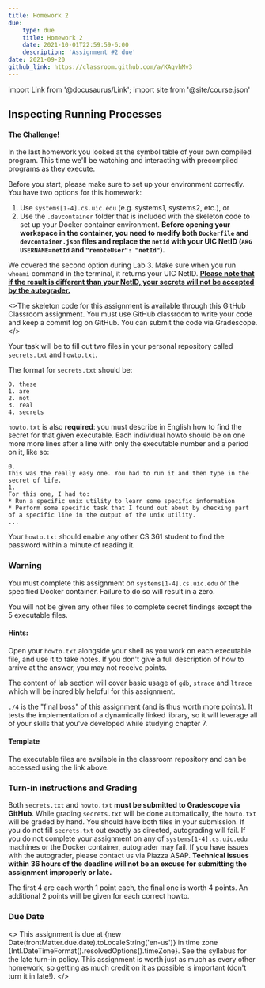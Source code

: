 ```yaml
---
title: Homework 2
due: 
    type: due
    title: Homework 2
    date: 2021-10-01T22:59:59-6:00
    description: 'Assignment #2 due'
date: 2021-09-20
github_link: https://classroom.github.com/a/KAqvhMv3 
---
```

import Link from '@docusaurus/Link';
import site from '@site/course.json'

## Inspecting Running Processes



####  The Challenge!

In the last homework you looked at the symbol table of your own compiled program. This time we'll be watching and interacting with precompiled programs as they execute.

Before you start, please make sure to set up your environment correctly. You have two options for this homework:

1. Use `systems[1-4].cs.uic.edu` (e.g. systems1, systems2, etc.), or
2. Use the `.devcontainer` folder that is included with the skeleton code to set up your Docker container environment. **Before opening your workspace in the container, you need to modify both `Dockerfile` and `devcontainer.json` files and replace the `netid` with your UIC NetID (`ARG USERNAME=netId` and `"remoteUser": "netId"`).** 

We covered the second option during <Link to="/labs/lab03">Lab 3</Link>. Make sure when you run `whoami` command in the terminal, it returns your UIC NetID. <u>**Please note that if the result is different than your NetID, your secrets will not be accepted by the autograder.**</u>

<>The skeleton code for this assignment is available through <Link to={frontMatter.github_link}>this GitHub Classroom assignment</Link>. You must use GitHub classroom to
write your code and keep a commit log on GitHub. You can submit the code via
Gradescope.</>

Your task will be to fill out two files in your personal repository called `secrets.txt` and `howto.txt`. 

The format for `secrets.txt` should be:

```
0. these  
1. are  
2. not  
3. real  
4. secrets  
```

`howto.txt` is also **required**: you must describe in English how to find the secret for that given executable. Each individual howto should be on one more more lines after a line with only the executable number and a period on it, like so:

```
0.  
This was the really easy one. You had to run it and then type in the secret of life.  
1.  
For this one, I had to:  
* Run a specific unix utility to learn some specific information  
* Perform some specific task that I found out about by checking part of a specific line in the output of the unix utility.  
...
```

Your `howto.txt` should enable any other CS 361 student to find the password within a minute of reading it.

### Warning

You must complete this assignment on `systems[1-4].cs.uic.edu` or the specified Docker container. Failure to do so will result in a zero.

You will not be given any other files to complete secret findings except the 5 executable files.

#### Hints:

Open your `howto.txt` alongside your shell as you work on each executable file, and use it to take notes. If you don't give a full description of how to arrive at the answer, you may not receive points. 

The content of lab section will cover basic usage of `gdb`, `strace` and `ltrace` which will be incredibly helpful for this assignment. 

`./4` is the "final boss" of this assignment (and is thus worth more points). It tests the implementation of a dynamically linked library, so it will leverage all of your skills that you've developed while studying chapter 7.

#### Template 

The executable files are available in the classroom repository and can be accessed using the link above.

### Turn-in instructions and Grading

Both `secrets.txt` and `howto.txt` **must be submitted to Gradescope via GitHub**. While grading `secrets.txt` will be done automatically, the `howto.txt` will be graded by hand. You should have both files in your submission. If you do not fill `secrets.txt` out exactly as directed, autograding will fail. If you do not complete your assignment on any of `systems[1-4].cs.uic.edu` machines or the Docker container, autograder may fail. If you have issues with the autograder, please contact us via Piazza ASAP. **Technical issues within 36 hours of the deadline will not be an excuse for submitting the assignment improperly or late.**

The first 4 are each worth 1 point each, the final one is worth 4 points. An additional 2 points will be given for each correct howto.

### Due Date

<>
This assignment is due at {new Date(frontMatter.due.date).toLocaleString('en-us')} in time zone {Intl.DateTimeFormat().resolvedOptions().timeZone}. See the <Link to="/syllabus">syllabus</Link> for the late turn-in policy. This assignment is worth just as much as every other homework, so getting as much credit on it as possible is important (don't turn it in late!).
</>
